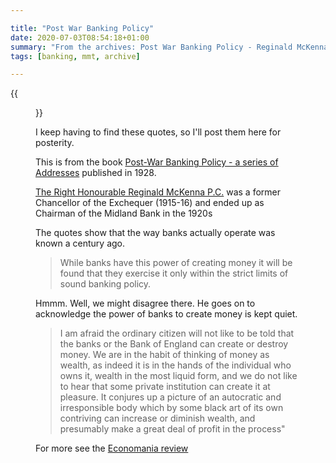 ```yaml
---

title: "Post War Banking Policy"
date: 2020-07-03T08:54:18+01:00
summary: "From the archives: Post War Banking Policy - Reginald McKenna"
tags: [banking, mmt, archive]

---
```


{{<figure src="post-war-banking.jpg" alt="Post War Banking">}}

I keep having to find these quotes, so I'll post them here for posterity.

This is from the book [Post-War Banking Policy - a series of Addresses](https://books.google.co.uk/books/about/Post_war_banking_policy.html?id=sFwJAQAAIAAJ&amp;redir_esc=y) published in 1928.

[The Right Honourable Reginald McKenna P.C.](https://en.wikipedia.org/wiki/Reginald_McKenna) was a former Chancellor of the Exchequer (1915-16) and ended up as Chairman of the Midland Bank in the 1920s

The quotes show that the way banks actually operate was known a century ago.

> While banks have this power of creating money it will be found that they exercise it only within the strict limits of sound banking policy.

Hmmm. Well, we might disagree there. He goes on to acknowledge the power of banks to create money is kept quiet.

> I am afraid the ordinary citizen will not like to be told that the banks or the Bank of England can create or destroy money. We are in the habit of thinking of money as wealth, as indeed it is in the hands of the individual who owns it, wealth in the most liquid form, and we do not like to hear that some private institution can create it at pleasure. It conjures up a picture of an autocratic and irresponsible body which by some black art of its own contriving can increase or diminish wealth, and presumably make a great deal of profit in the process"

For more see the [Economania review](https://www.economania.co.uk/various-authors/post-war-banking-policy.htm)

